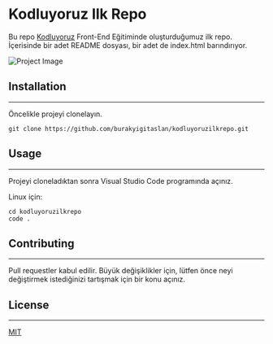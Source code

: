 # **Kodluyoruz Ilk Repo**

Bu repo [Kodluyoruz](https://www.kodluyoruz.org/) Front-End Eğitiminde oluşturduğumuz ilk repo. İçerisinde bir adet README dosyası, bir adet de index.html barındırıyor.

![Project Image](https://imgyukle.com/f/2022/09/07/nXPnjf.png)

## **Installation**
---

Öncelikle projeyi clonelayın.

`git clone https://github.com/burakyigitaslan/kodluyoruzilkrepo.git`

## **Usage**
---

Projeyi cloneladıktan sonra Visual Studio Code programında açınız.

Linux için:
```
cd kodluyoruzilkrepo
code .
```

## **Contributing**
---

Pull requestler kabul edilir. Büyük değişiklikler için, lütfen önce neyi değiştirmek istediğinizi tartışmak için bir konu açınız.

## **License**
---

[MIT](https://choosealicense.com/licenses/mit/)